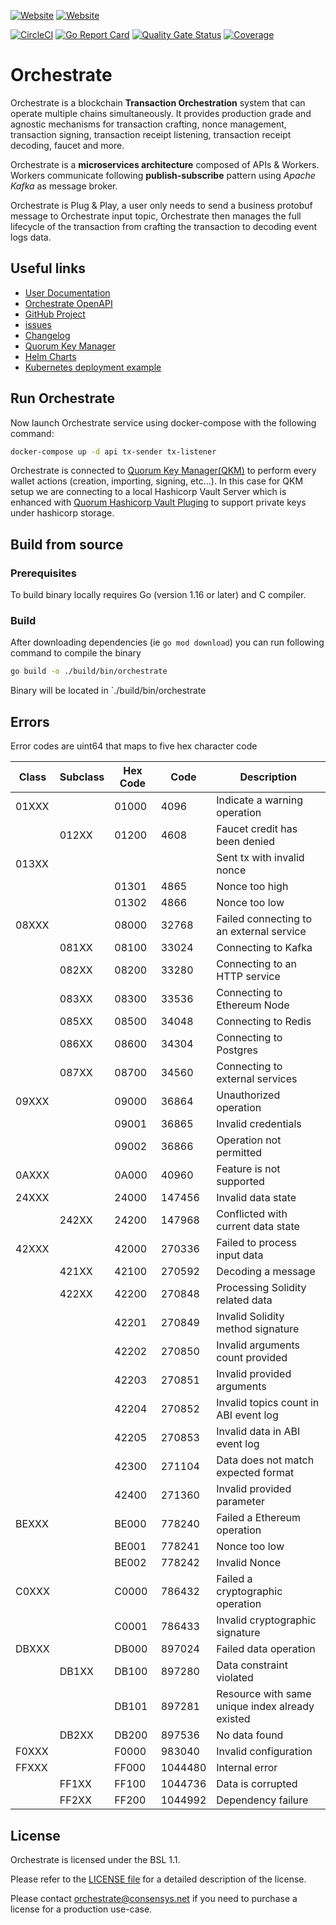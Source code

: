 [![Website](https://img.shields.io/website?label=documentation&url=https%3A%2F%2Fdocs.orchestrate.consensys.net%2F)](https://docs.orchestrate.consensys.net/)
[![Website](https://img.shields.io/website?url=https%3A%2F%2Fconsensys.net%2Forchestrate%2F)](https://consensys.net/quorum/)

[![CircleCI](https://img.shields.io/circleci/build/gh/ConsenSys/orchestrate?token=7062612dcd5a98913aa1b330ae48b6a527be52eb)](https://circleci.com/gh/ConsenSys/orchestrate)
[![Go Report Card](https://goreportcard.com/badge/github.com/ConsenSys/orchestrate)](https://goreportcard.com/report/github.com/ConsenSys/orchestrate)
[![Quality Gate Status](https://sonarcloud.io/api/project_badges/measure?project=ConsenSys_orchestrate&metric=alert_status)](https://sonarcloud.io/summary/new_code?id=ConsenSys_orchestrate)
[![Coverage](https://sonarcloud.io/api/project_badges/measure?project=ConsenSys_orchestrate&metric=coverage)](https://sonarcloud.io/summary/new_code?id=ConsenSys_orchestrate)

# Orchestrate

Orchestrate is a blockchain **Transaction Orchestration** system that can operate multiple chains simultaneously.
It provides production grade and agnostic mechanisms for transaction crafting, nonce management, transaction signing, transaction receipt listening, transaction receipt decoding, faucet and more.

Orchestrate is a **microservices architecture** composed of APIs & Workers. 
Workers communicate following **publish-subscribe** pattern using *Apache Kafka* as message broker. 

Orchestrate is Plug & Play, a user only needs to send a business protobuf message to Orchestrate input topic,
Orchestrate then manages the full lifecycle of the transaction from crafting the transaction to decoding event logs data.

## Useful links

* [User Documentation](http://docs.orchestrate.consensys.net/)
* [Orchestrate OpenAPI](http://localhost:8031/swagger)
* [GitHub Project](https://github.com/ConsenSys/orchestrate)
* [issues](https://github.com/ConsenSys/orchestrate/issues)
* [Changelog](https://github.com/ConsenSys/orchestrate/blob/main/CHANGELOG.md)
* [Quorum Key Manager](https://github.com/orchestrate/quorum-key-manager)
* [Helm Charts](https://github.com/ConsenSys/orchestrate-helm)
* [Kubernetes deployment example](https://github.com/ConsenSys/orchestrate-kubernetes)

## Run Orchestrate

Now launch Orchestrate service using docker-compose with the following command:

```bash
docker-compose up -d api tx-sender tx-listener
```

Orchestrate is connected to [Quorum Key Manager(QKM)](https://github.com/ConsenSys/quorum-key-manager) to perform every
wallet actions (creation, importing, signing, etc...). In this case for QKM setup we are 
 connecting to a local Hashicorp Vault Server which is enhanced with [Quorum Hashicorp Vault Pluging](https://github.com/ConsenSys/quorum-hashicorp-vault-plugin)
 to support private keys under hashicorp storage. 

## Build from source

### Prerequisites

To build binary locally requires Go (version 1.16 or later) and C compiler. 

### Build

After downloading dependencies (ie `go mod download`) you can run following command to compile the binary

```bash
go build -o ./build/bin/orchestrate
```

Binary will be located in `./build/bin/orchestrate

## Errors

Error codes are uint64 that maps to five hex character code

| Class | Subclass | Hex Code   |  Code     | Description   |
|-------|----------|------------| --------- | --------------|
| 01XXX |          |    01000   | 4096   | Indicate a warning operation               |
|       |   012XX  |    01200   | 4608   | Faucet credit has been denied              |
| 013XX |          |            |        | Sent tx with invalid nonce                 |
|       |          |    01301   | 4865   | Nonce too high                |
|       |          |    01302   | 4866   | Nonce too low                 |
| 08XXX |          |    08000   | 32768  | Failed connecting to an external service   |
|       |   081XX  |    08100   | 33024  | Connecting to Kafka                 |
|       |   082XX  |    08200   | 33280  | Connecting to an HTTP service       |
|       |   083XX  |    08300   | 33536  | Connecting to Ethereum Node  |
|       |   085XX  |    08500   | 34048  | Connecting to Redis                 |
|       |   086XX  |    08600   | 34304  | Connecting to Postgres                 |
|       |   087XX  |    08700   | 34560  | Connecting to external services                 |
| 09XXX |          |    09000   | 36864  | Unauthorized operation                              |
|       |          |    09001   | 36865  | Invalid credentials                        |
|       |          |    09002   | 36866  | Operation not permitted                    |
| 0AXXX |          |    0A000   | 40960  | Feature is not supported                   |
| 24XXX |          |    24000   | 147456 | Invalid data state                     |
|       |   242XX  |    24200   | 147968 | Conflicted with current data state   |
| 42XXX |          |    42000   | 270336 | Failed to process input data                     |
|       |   421XX  |    42100   | 270592 | Decoding a message                 |
|       |   422XX  |    42200   | 270848 | Processing Solidity related data    |
|       |          |    42201   | 270849 | Invalid Solidity method signature          |
|       |          |    42202   | 270850 | Invalid arguments count provided                |
|       |          |    42203   | 270851 | Invalid provided arguments                        |
|       |          |    42204   | 270852 | Invalid topics count in ABI event log          |
|       |          |    42205   | 270853 | Invalid data in ABI event log                  |
|       |          |    42300   | 271104 | Data does not match expected format        |
|       |          |    42400   | 271360 | Invalid provided parameter                  |
| BEXXX |          |    BE000   | 778240 | Failed a Ethereum operation                   |
|       |          |    BE001   | 778241 | Nonce too low            |
|       |          |    BE002   | 778242 | Invalid Nonce            |
| C0XXX |          |    C0000   | 786432 | Failed a cryptographic operation         |
|       |          |    C0001   | 786433 | Invalid cryptographic signature         |
| DBXXX |          |    DB000   | 897024 | Failed data operation               |
|       |   DB1XX  |    DB100   | 897280 | Data constraint violated                   |
|       |          |    DB101   | 897281 | Resource with same unique index already existed   |
|       |   DB2XX  |    DB200   | 897536 | No data found         |
| F0XXX |          |    F0000   | 983040 | Invalid configuration                      |
| FFXXX |          |    FF000   | 1044480 | Internal error                             |
|       |   FF1XX  |    FF100   | 1044736 | Data is corrupted                          |
|       |   FF2XX  |    FF200   | 1044992 | Dependency failure                          |

## License

Orchestrate is licensed under the BSL 1.1.

Please refer to the [LICENSE file](LICENSE) for a detailed description of the license.

Please contact [orchestrate@consensys.net](mailto:orchestrate@consensys.net) if you need to purchase a license for a production use-case.  


